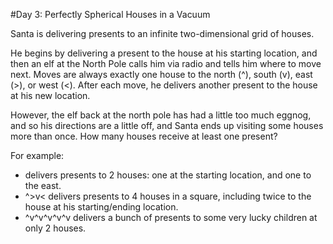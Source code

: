 #Day 3: Perfectly Spherical Houses in a Vacuum

Santa is delivering presents to an infinite two-dimensional grid of houses.

He begins by delivering a present to the house at his starting location, and then an elf at the North Pole calls him via radio and tells him where to move next. Moves are always exactly one house to the north (^), south (v), east (>), or west (<). After each move, he delivers another present to the house at his new location.

However, the elf back at the north pole has had a little too much eggnog, and so his directions are a little off, and Santa ends up visiting some houses more than once. How many houses receive at least one present?

For example:

- delivers presents to 2 houses: one at the starting location, and one to the east.
- ^>v< delivers presents to 4 houses in a square, including twice to the house at his starting/ending location.
- ^v^v^v^v^v delivers a bunch of presents to some very lucky children at only 2 houses.
